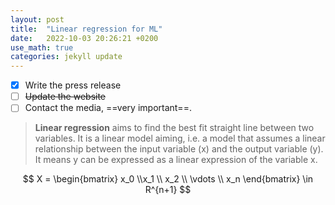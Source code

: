 ```yaml
---
layout: post
title:  "Linear regression for ML"
date:   2022-10-03 20:26:21 +0200
use_math: true
categories: jekyll update
---
```


- [x] Write the press release
- [ ] ~~Update the website~~
- [ ] Contact the media, ==very important==.

> __Linear regression__ aims to find the best fit straight line between two variables. It is a linear model aiming, i.e. a model that assumes a linear relationship between the input variable (x) and the output variable (y). It means y can be expressed as a linear expression of the variable x.

$$
X = 
\begin{bmatrix}
x_0 \\x_1 \\ x_2 \\ \vdots \\ x_n 
\end{bmatrix}
\in R^{n+1}
$$

